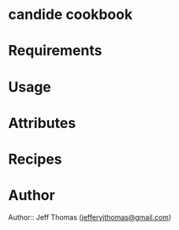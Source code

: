 # candide cookbook

# Requirements

# Usage

# Attributes

# Recipes

# Author

Author:: Jeff Thomas (<jefferyjthomas@gmail.com>)
